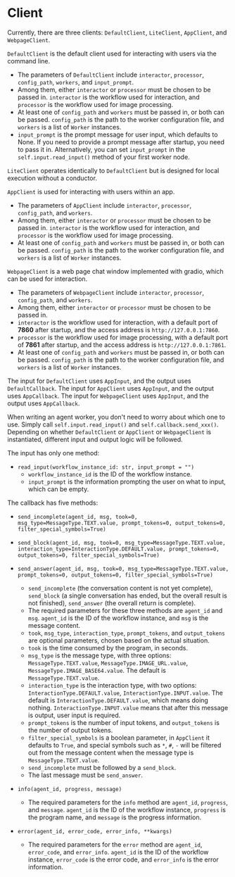 # Client

Currently, there are three clients: `DefaultClient`, `LiteClient`, `AppClient`, and `WebpageClient`.

`DefaultClient` is the default client used for interacting with users via the command line. 
- The parameters of `DefaultClient` include `interactor`, `processor`, `config_path`, `workers`, and `input_prompt`.
- Among them, either `interactor` or `processor` must be chosen to be passed in. `interactor` is the workflow used for interaction, and `processor` is the workflow used for image processing.
- At least one of `config_path` and `workers` must be passed in, or both can be passed. `config_path` is the path to the worker configuration file, and `workers` is a list of `Worker` instances.
- `input_prompt` is the prompt message for user input, which defaults to None. If you need to provide a prompt message after startup, you need to pass it in. Alternatively, you can set `input_prompt` in the `self.input.read_input()` method of your first worker node.

`LiteClient` operates identically to `DefaultClient` but is designed for local execution without a conductor.

`AppClient` is used for interacting with users within an app.
- The parameters of `AppClient` include `interactor`, `processor`, `config_path`, and `workers`.
- Among them, either `interactor` or `processor` must be chosen to be passed in. `interactor` is the workflow used for interaction, and `processor` is the workflow used for image processing.
- At least one of `config_path` and `workers` must be passed in, or both can be passed. `config_path` is the path to the worker configuration file, and `workers` is a list of `Worker` instances.

`WebpageClient` is a web page chat window implemented with gradio, which can be used for interaction.
- The parameters of `WebpageClient` include `interactor`, `processor`, `config_path`, and `workers`.
- Among them, either `interactor` or `processor` must be chosen to be passed in.
- `interactor` is the workflow used for interaction, with a default port of **7860** after startup, and the access address is `http://127.0.0.1:7860`.
- `processor` is the workflow used for image processing, with a default port of **7861** after startup, and the access address is `http://127.0.0.1:7861`.
- At least one of `config_path` and `workers` must be passed in, or both can be passed. `config_path` is the path to the worker configuration file, and `workers` is a list of `Worker` instances.


The input for `DefaultClient` uses `AppInput`, and the output uses `DefaultCallback`. The input for `AppClient` uses `AppInput`, and the output uses `AppCallback`. The input for `WebpageClient` uses `AppInput`, and the output uses `AppCallback`.

When writing an agent worker, you don't need to worry about which one to use. Simply call `self.input.read_input()` and `self.callback.send_xxx()`. Depending on whether `DefaultClient` or `AppClient` or `WebpageClient` is instantiated, different input and output logic will be followed.

The input has only one method:
- `read_input(workflow_instance_id: str, input_prompt = "")`
  - `workflow_instance_id` is the ID of the workflow instance.
  - `input_prompt` is the information prompting the user on what to input, which can be empty.

The callback has five methods:
- `send_incomplete(agent_id, msg, took=0, msg_type=MessageType.TEXT.value, prompt_tokens=0, output_tokens=0, filter_special_symbols=True)`
- `send_block(agent_id, msg, took=0, msg_type=MessageType.TEXT.value, interaction_type=InteractionType.DEFAULT.value, prompt_tokens=0, output_tokens=0, filter_special_symbols=True)`
- `send_answer(agent_id, msg, took=0, msg_type=MessageType.TEXT.value, prompt_tokens=0, output_tokens=0, filter_special_symbols=True)`

  - `send_incomplete` (the conversation content is not yet complete), `send_block` (a single conversation has ended, but the overall result is not finished), `send_answer` (the overall return is complete).
  - The required parameters for these three methods are `agent_id` and `msg`. `agent_id` is the ID of the workflow instance, and `msg` is the message content.
  - `took`, `msg_type`, `interaction_type`, `prompt_tokens`, and `output_tokens` are optional parameters, chosen based on the actual situation.
  - `took` is the time consumed by the program, in seconds.
  - `msg_type` is the message type, with three options: `MessageType.TEXT.value`, `MessageType.IMAGE_URL.value`, `MessageType.IMAGE_BASE64.value`. The default is `MessageType.TEXT.value`.
  - `interaction_type` is the interaction type, with two options: `InteractionType.DEFAULT.value`, `InteractionType.INPUT.value`. The default is `InteractionType.DEFAULT.value`, which means doing nothing. `InteractionType.INPUT.value` means that after this message is output, user input is required.
  - `prompt_tokens` is the number of input tokens, and `output_tokens` is the number of output tokens.
  - `filter_special_symbols` is a boolean parameter, in `AppClient` it defaults to `True`, and special symbols such as `*`, `#`, `-` will be filtered out from the message content when the message type is `MessageType.TEXT.value`.
  - `send_incomplete` must be followed by a `send_block`.
  - The last message must be `send_answer`.

- `info(agent_id, progress, message)`
  - The required parameters for the `info` method are `agent_id`, `progress`, and `message`. `agent_id` is the ID of the workflow instance, `progress` is the program name, and `message` is the progress information.

- `error(agent_id, error_code, error_info, **kwargs)`
  - The required parameters for the `error` method are `agent_id`, `error_code`, and `error_info`. `agent_id` is the ID of the workflow instance, `error_code` is the error code, and `error_info` is the error information.
